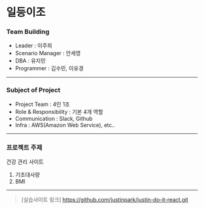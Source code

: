 # 일등이조

### Team Building
* Leader  : 이주희
* Scenario Manager : 안세영
* DBA : 유지민
* Programmer : 김수민, 이유경

***

### Subject of Project
+ Project Team : 4인 1조
+ Role & Responsibility : 기본 4개 역할
+ Communication : Slack, Github
+ Infra : AWS(Amazon Web Service), etc..

***

### 프로젝트 주제
건강 관리 사이트
1. 기초대사량
2. BMI


***
> [실습사이트 링크] https://github.com/justinpark/justin-do-it-react.git 



